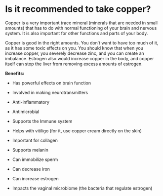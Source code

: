 # Is it recommended to take copper?

Copper is a very important trace mineral (minerals that are needed in small amounts) that has to do with normal functioning of your brain and nervous system. It is also important for other functions and parts of your body.

Copper is good in the right amounts. You don’t want to have too much of it, as it has some toxic effects on you. You should know that when you increase copper, you severely decrease zinc, and you can create an imbalance. Estrogen also would increase copper in the body, and copper itself can stop the liver from removing excess amounts of estrogen.

**Benefits:**

- Has powerful effects on brain function

- Involved in making neurotransmitters

- Anti-inflammatory

- Antimicrobial

- Supports the Immune system

- Helps with vitiligo (for it, use copper cream directly on the skin)

- Important for collagen

- Supports melanin

- Can immobilize sperm

- Can decrease iron

- Can increase estrogen

- Impacts the vaginal microbiome (the bacteria that regulate estrogen)